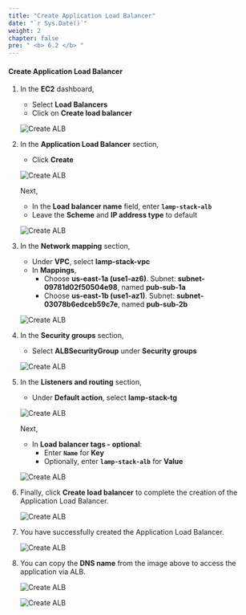 ```yaml
---
title: "Create Application Load Balancer"
date: "`r Sys.Date()`"
weight: 2
chapter: false
pre: " <b> 6.2 </b> "
---
```


#### Create Application Load Balancer

1. In the **EC2** dashboard,

   - Select **Load Balancers**
   - Click on **Create load balancer**

   ![Create ALB](/images/6-DeployApplication/6.2-CreateALB/0001-createalb.png?featherlight=false&width=90pc)

2. In the **Application Load Balancer** section,

   - Click **Create**

   ![Create ALB](/images/6-DeployApplication/6.2-CreateALB/0002-createalb.png?featherlight=false&width=90pc)

   Next,

   - In the **Load balancer name** field, enter **`lamp-stack-alb`**
   - Leave the **Scheme** and **IP address type** to default

   ![Create ALB](/images/6-DeployApplication/6.2-CreateALB/0003-createalb.png?featherlight=false&width=90pc)

3. In the **Network mapping** section,

   - Under **VPC**, select **lamp-stack-vpc**
   - In **Mappings**,
     - Choose **us-east-1a (use1-az6)**. Subnet: **subnet-09781d02f50504e98**, named **pub-sub-1a**
     - Choose **us-east-1b (use1-az1)**. Subnet: **subnet-03078b6edceb59c7e**, named **pub-sub-2b**

   ![Create ALB](/images/6-DeployApplication/6.2-CreateALB/0004-createalb.png?featherlight=false&width=90pc)

4. In the **Security groups** section,

   - Select **ALBSecurityGroup** under **Security groups**

   ![Create ALB](/images/6-DeployApplication/6.2-CreateALB/0005-createalb.png?featherlight=false&width=90pc)

5. In the **Listeners and routing** section,

   - Under **Default action**, select **lamp-stack-tg**

   ![Create ALB](/images/6-DeployApplication/6.2-CreateALB/0006-createalb.png?featherlight=false&width=90pc)

   Next,

   - In **Load balancer tags - optional**:
     - Enter **`Name`** for **Key**
     - Optionally, enter **`lamp-stack-alb`** for **Value**

   ![Create ALB](/images/6-DeployApplication/6.2-CreateALB/0007-createalb.png?featherlight=false&width=90pc)

6. Finally, click **Create load balancer** to complete the creation of the Application Load Balancer.

   ![Create ALB](/images/6-DeployApplication/6.2-CreateALB/0008-createalb.png?featherlight=false&width=90pc)

7. You have successfully created the Application Load Balancer.

   ![Create ALB](/images/6-DeployApplication/6.2-CreateALB/0009-createalb.png?featherlight=false&width=90pc)

8. You can copy the **DNS name** from the image above to access the application via ALB.

   ![Create ALB](/images/6-DeployApplication/6.2-CreateALB/0010-createalb.png?featherlight=false&width=90pc)

   ![Create ALB](/images/6-DeployApplication/6.2-CreateALB/0011-createalb.png?featherlight=false&width=90pc)
